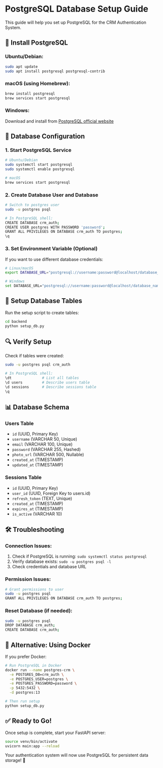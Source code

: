 # PostgreSQL Database Setup Guide

This guide will help you set up PostgreSQL for the CRM Authentication System.

## 🐘 Install PostgreSQL

### Ubuntu/Debian:
```bash
sudo apt update
sudo apt install postgresql postgresql-contrib
```

### macOS (using Homebrew):
```bash
brew install postgresql
brew services start postgresql
```

### Windows:
Download and install from [PostgreSQL official website](https://www.postgresql.org/download/windows/)

## 🔧 Database Configuration

### 1. Start PostgreSQL Service
```bash
# Ubuntu/Debian
sudo systemctl start postgresql
sudo systemctl enable postgresql

# macOS
brew services start postgresql
```

### 2. Create Database User and Database
```bash
# Switch to postgres user
sudo -u postgres psql

# In PostgreSQL shell:
CREATE DATABASE crm_auth;
CREATE USER postgres WITH PASSWORD 'password';
GRANT ALL PRIVILEGES ON DATABASE crm_auth TO postgres;
\q
```

### 3. Set Environment Variable (Optional)
If you want to use different database credentials:

```bash
# Linux/macOS
export DATABASE_URL="postgresql://username:password@localhost/database_name"

# Windows
set DATABASE_URL="postgresql://username:password@localhost/database_name"
```

## 🚀 Setup Database Tables

Run the setup script to create tables:

```bash
cd backend
python setup_db.py
```

## 🔍 Verify Setup

Check if tables were created:

```bash
sudo -u postgres psql crm_auth

# In PostgreSQL shell:
\dt              # List all tables
\d users         # Describe users table
\d sessions      # Describe sessions table
\q
```

## 📊 Database Schema

### Users Table
- `id` (UUID, Primary Key)
- `username` (VARCHAR 50, Unique)
- `email` (VARCHAR 100, Unique) 
- `password` (VARCHAR 255, Hashed)
- `photo_url` (VARCHAR 500, Nullable)
- `created_at` (TIMESTAMP)
- `updated_at` (TIMESTAMP)

### Sessions Table
- `id` (UUID, Primary Key)
- `user_id` (UUID, Foreign Key to users.id)
- `refresh_token` (TEXT, Unique)
- `created_at` (TIMESTAMP)
- `expires_at` (TIMESTAMP)
- `is_active` (VARCHAR 10)

## 🛠️ Troubleshooting

### Connection Issues:
1. Check if PostgreSQL is running: `sudo systemctl status postgresql`
2. Verify database exists: `sudo -u postgres psql -l`
3. Check credentials and database URL

### Permission Issues:
```bash
# Grant permissions to user
sudo -u postgres psql
GRANT ALL PRIVILEGES ON DATABASE crm_auth TO postgres;
```

### Reset Database (if needed):
```bash
sudo -u postgres psql
DROP DATABASE crm_auth;
CREATE DATABASE crm_auth;
```

## 🔄 Alternative: Using Docker

If you prefer Docker:

```bash
# Run PostgreSQL in Docker
docker run --name postgres-crm \
  -e POSTGRES_DB=crm_auth \
  -e POSTGRES_USER=postgres \
  -e POSTGRES_PASSWORD=password \
  -p 5432:5432 \
  -d postgres:13

# Then run setup
python setup_db.py
```

## ✅ Ready to Go!

Once setup is complete, start your FastAPI server:

```bash
source venv/bin/activate
uvicorn main:app --reload
```

Your authentication system will now use PostgreSQL for persistent data storage! 🎉